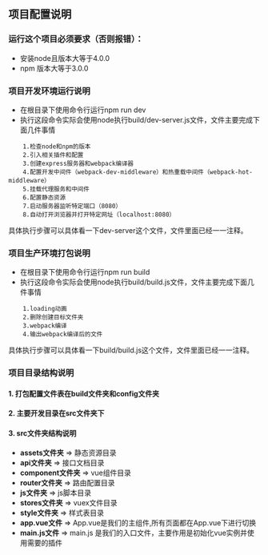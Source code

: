 ## 项目配置说明
### 运行这个项目必须要求（否则报错）：  
* 安装node且版本大等于4.0.0
* npm 版本大等于3.0.0
### 项目开发环境运行说明
* 在根目录下使用命令行运行npm run dev
* 执行这段命令实际会使用node执行build/dev-server.js文件，文件主要完成下面几件事情
```
    1.检查node和npm的版本
    2.引入相关插件和配置
    3.创建express服务器和webpack编译器
    4.配置开发中间件（webpack-dev-middleware）和热重载中间件（webpack-hot-middleware）
    5.挂载代理服务和中间件
    6.配置静态资源
    7.启动服务器监听特定端口（8080）
    8.自动打开浏览器并打开特定网址（localhost:8080）
```
具体执行步骤可以具体看一下dev-server这个文件，文件里面已经一一注释。
### 项目生产环境打包说明
* 在根目录下使用命令行运行npm run build
* 执行这段命令实际会使用node执行build/build.js文件，文件主要完成下面几件事情
```
    1.loading动画
    2.删除创建目标文件夹
    3.webpack编译
    4.输出webpack编译后的文件
```
具体执行步骤可以具体看一下build/build.js这个文件，文件里面已经一一注释。
### 项目目录结构说明
#### 1. 打包配置文件表在build文件夹和config文件夹
#### 2. 主要开发目录在src文件夹下
#### 3. src文件夹结构说明
* **assets文件夹** => 静态资源目录
* **api文件夹** => 接口文档目录
* **component文件夹** => vue组件目录
* **router文件夹** => 路由配置目录
* **js文件夹** => js脚本目录
* **stores文件夹** => vuex文件目录
* **style文件夹** => 样式表目录
* **app.vue文件** => App.vue是我们的主组件,所有页面都在App.vue下进行切换
* **main.js文件** => main.js 是我们的入口文件，主要作用是初始化vue实例并使用需要的插件

